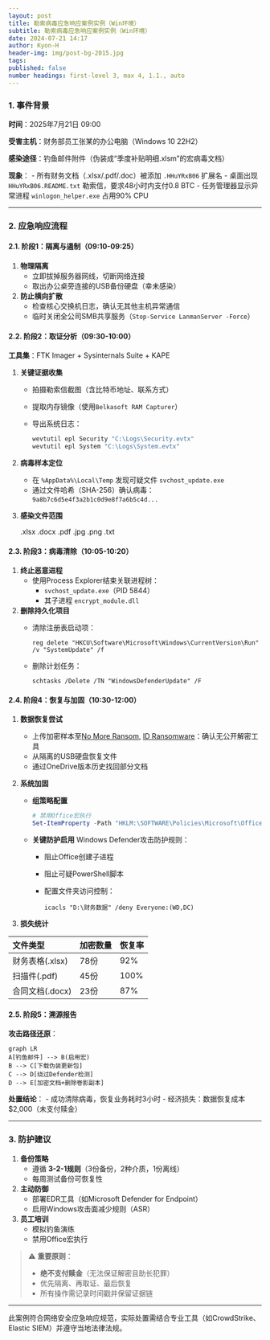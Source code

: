 ```yaml
---
layout: post
title: 勒索病毒应急响应案例实例（Win环境）
subtitle: 勒索病毒应急响应案例实例（Win环境）
date: 2024-07-21 14:17
author: Kyon-H
header-img: img/post-bg-2015.jpg
tags: 
published: false
number headings: first-level 3, max 4, 1.1., auto
---
```

### 1. **事件背景**

**时间**：2025年7月21日 09:00  

**受害主机**：财务部员工张某的办公电脑（Windows 10 22H2）

**感染途径**：钓鱼邮件附件（伪装成“季度补贴明细.xlsm”的宏病毒文档）

**现象**：
    - 所有财务文档（.xlsx/.pdf/.doc）被添加 `.HHuYRxB06` 扩展名
    - 桌面出现 `HHuYRxB06.README.txt` 勒索信，要求48小时内支付0.8 BTC
    - 任务管理器显示异常进程 `winlogon_helper.exe` 占用90% CPU

---

### 2. **应急响应流程**

#### 2.1. **阶段1：隔离与遏制（09:10-09:25）**

1. **物理隔离**
    - 立即拔掉服务器网线，切断网络连接
    - 取出办公桌旁连接的USB备份硬盘（幸未感染）
2. **防止横向扩散**
	- 检查核心交换机日志，确认无其他主机异常通信
	- 临时关闭全公司SMB共享服务（`Stop-Service LanmanServer -Force`）

#### 2.2. **阶段2：取证分析（09:30-10:00）**

**工具集**：FTK Imager + Sysinternals Suite + KAPE

1. **关键证据收集**
    - 拍摄勒索信截图（含比特币地址、联系方式）
    - 提取内存镜像（使用`Belkasoft RAM Capturer`）
    - 导出系统日志：

    	```powershell
      wevtutil epl Security "C:\Logs\Security.evtx"
      wevtutil epl System "C:\Logs\System.evtx"
    	```

2. **病毒样本定位**
    - 在 `%AppData%\Local\Temp` 发现可疑文件 `svchost_update.exe`
    - 通过文件哈希（SHA-256）确认病毒：`9a8b7c6d5e4f3a2b1c0d9e8f7a6b5c4d...`

3. **感染文件范围**

    .xlsx .docx .pdf .jpg .png .txt

#### 2.3. **阶段3：病毒清除（10:05-10:20）**

1. **终止恶意进程**
    - 使用Process Explorer结束关联进程树：
        - `svchost_update.exe`（PID 5844）
        - 其子进程 `encrypt_module.dll`
2. **删除持久化项目**
    - 清除注册表启动项：

        ```reg
        reg delete "HKCU\Software\Microsoft\Windows\CurrentVersion\Run" /v "SystemUpdate" /f
        ```

    - 删除计划任务：

        ```batch
        schtasks /Delete /TN "WindowsDefenderUpdate" /F
        ```

#### 2.4. **阶段4：恢复与加固（10:30-12:00）**

1. **数据恢复尝试**
    - 上传加密样本至[No More Ransom](https://www.nomoreransom.org/),  [ID Ransomware](https://id-ransomware.malwarehunterteam.com/)：确认无公开解密工具
    - 从隔离的USB硬盘恢复文件
    - 通过OneDrive版本历史找回部分文档

2. **系统加固**
    - **组策略配置**

        ```powershell
        # 禁用Office宏执行
        Set-ItemProperty -Path "HKLM:\SOFTWARE\Policies\Microsoft\Office\16.0\excel\security" -Name "VBAWarnings" -Value 4
        ```

    - **关键防护启用**
        Windows Defender攻击防护规则：
        - 阻止Office创建子进程
        - 阻止可疑PowerShell脚本
        - 配置文件夹访问控制：

          ```batch
          icacls "D:\财务数据" /deny Everyone:(WD,DC)
          ```

3. **损失统计**

| 文件类型        | 加密数量 | 恢复率  |
| :---------- | :--- | :--- |
| 财务表格(.xlsx) | 78份  | 92%  |
| 扫描件(.pdf)   | 45份  | 100% |
| 合同文档(.docx) | 23份  | 87%  |

#### 2.5. **阶段5：溯源报告**

**攻击路径还原**：

```mermaid
graph LR
A[钓鱼邮件] --> B(启用宏)
B --> C[下载伪装更新包]
C --> D[绕过Defender检测]
D --> E[加密文档+删除卷影副本]
```

**处置结论**：
    - 成功清除病毒，恢复业务耗时3小时
    - 经济损失：数据恢复成本$2,000（未支付赎金）
  
---

### 3. **防护建议**

1. **备份策略**
    - 遵循 **3-2-1规则**（3份备份，2种介质，1份离线）
    - 每周测试备份可恢复性
2. **主动防御**
    - 部署EDR工具（如Microsoft Defender for Endpoint）
    - 启用Windows攻击面减少规则（ASR）
3. **员工培训**
    - 模拟钓鱼演练
    - 禁用Office宏执行

> ⚠️ **重要原则**：
>
> - **绝不支付赎金**（无法保证解密且助长犯罪）
> - 优先隔离、再取证、最后恢复
> - 所有操作需记录时间戳并保留证据链

---

此案例符合网络安全应急响应规范，实际处置需结合专业工具（如CrowdStrike、Elastic SIEM）并遵守当地法律法规。
